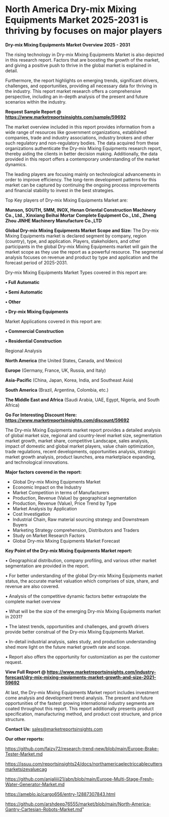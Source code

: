 # North America Dry-mix Mixing Equipments Market 2025-2031 is thriving by focuses on major players

<Strong> Dry-mix Mixing Equipments Market Overview 2025 - 2031</strong>

The rising technology in Dry-mix Mixing Equipments Market is also depicted in this research report. Factors that are boosting the growth of the market, and giving a positive push to thrive in the global market is explained in detail.

Furthermore, the report highlights on emerging trends, significant drivers, challenges, and opportunities, providing all necessary data for thriving in the industry. This report market research offers a comprehensive perspective, including an in-depth analysis of the present and future scenarios within the industry.

<strong>Request Sample Report @ <a href=https://www.marketreportsinsights.com/sample/59692>https://www.marketreportsinsights.com/sample/59692</a></strong>

The market overview included in this report provides information from a wide range of resources like government organizations, established companies, trade and industry associations, industry brokers and other such regulatory and non-regulatory bodies. The data acquired from these organizations authenticate the Dry-mix Mixing Equipments research report, thereby aiding the clients in better decision making. Additionally, the data provided in this report offers a contemporary understanding of the market dynamics.

The leading players are focusing mainly on technological advancements in order to improve efficiency. The long-term development patterns for this market can be captured by continuing the ongoing process improvements and financial stability to invest in the best strategies.

Top Key players of Dry-mix Mixing Equipments Market are:

<strong>Munson, SOUTH, SMM, INOX, Henan Oriental Construction Machinery Co., Ltd., Xinxiang Beihai Mortar Complete Equipment Co., Ltd., Zheng Zhou JINHE Machinery Manufacture Co.,LTD</strong>

<strong><b>Global Dry-mix Mixing Equipments Market Scope and Size:</b></strong>
The Dry-mix Mixing Equipments market is declared segment by company, region (country), type, and application. Players, stakeholders, and other participants in the global Dry-mix Mixing Equipments market will gain the market scope as they use the report as a powerful resource. The segmental analysis focuses on revenue and product by type and application and the forecast period of 2025-2031.

Dry-mix Mixing Equipments Market Types covered in this report are:

<strong>• Full Automatic

• Semi Automatic

• Other

• Dry-mix Mixing Equipments</strong>

Market Applications covered in this report are:

<strong>• Commercial Construction

• Residential Construction</strong> 

Regional Analysis

<strong>North America</strong> (the United States, Canada, and Mexico)

<strong>Europe</strong> (Germany, France, UK, Russia, and Italy)

<strong>Asia-Pacific</strong> (China, Japan, Korea, India, and Southeast Asia)

<strong>South America</strong> (Brazil, Argentina, Colombia, etc.)

<strong>The Middle East and Africa</strong> (Saudi Arabia, UAE, Egypt, Nigeria, and South Africa)

<strong>Go For Interesting Discount Here: <a href=https://www.marketreportsinsights.com/discount/59692>https://www.marketreportsinsights.com/discount/59692</a></strong>

The Dry-mix Mixing Equipments market report provides a detailed analysis of global market size, regional and country-level market size, segmentation market growth, market share, competitive Landscape, sales analysis, impact of domestic and global market players, value chain optimization, trade regulations, recent developments, opportunities analysis, strategic market growth analysis, product launches, area marketplace expanding, and technological innovations.

<strong><b>Major factors covered in the report:</b></strong>
<ul>
  <li>Global Dry-mix Mixing Equipments Market </li>
  <li>Economic Impact on the Industry</li>
  <li>Market Competition in terms of Manufacturers</li>
  <li>Production, Revenue (Value) by geographical segmentation</li>
  <li>Production, Revenue (Value), Price Trend by Type</li>
  <li>Market Analysis by Application</li>
  <li>Cost Investigation</li>
  <li>Industrial Chain, Raw material sourcing strategy and Downstream Buyers</li>
  <li>Marketing Strategy comprehension, Distributors and Traders</li>
  <li>Study on Market Research Factors</li>
  <li>Global Dry-mix Mixing Equipments Market Forecast</li>
</ul>

<strong><b>Key Point of the Dry-mix Mixing Equipments Market report:</b></strong>

• Geographical distribution, company profiling, and various other market segmentation are provided in the report.

• For better understanding of the global Dry-mix Mixing Equipments market status, the accurate market valuation which comprises of size, share, and revenue are also covered.

• Analysis of the competitive dynamic factors better extrapolate the complete market overview

• What will be the size of the emerging Dry-mix Mixing Equipments market in 2031?

• The latest trends, opportunities and challenges, and growth drivers provide better construal of the Dry-mix Mixing Equipments Market.

• In-detail industrial analysis, sales study, and production understanding shed more light on the future market growth rate and scope.

• Report also offers the opportunity for customization as per the customer request.

<strong><b>View Full Report @ <a href=https://www.marketreportsinsights.com/industry-forecast/dry-mix-mixing-equipments-market-growth-and-size-2021-59692>https://www.marketreportsinsights.com/industry-forecast/dry-mix-mixing-equipments-market-growth-and-size-2021-59692</a></b></strong>


At last, the Dry-mix Mixing Equipments Market report includes investment come analysis and development trend analysis. The present and future opportunities of the fastest growing international industry segments are coated throughout this report. This report additionally presents product specification, manufacturing method, and product cost structure, and price structure.

<strong>Contact Us:</strong>
sales@marketreportsinsights.com

<strong>Our other reports:</strong>

<a href=https://github.com/faizy72/research-trend-new/blob/main/Europe-Brake-Tester-Market.md>https://github.com/faizy72/research-trend-new/blob/main/Europe-Brake-Tester-Market.md</a>

<a href=https://issuu.com/reportsinsights24/docs/northamericaelectriccablecuttersmarketsizevaluecag>https://issuu.com/reportsinsights24/docs/northamericaelectriccablecuttersmarketsizevaluecag</a>

<a href=https://github.com/anjaliiii21/abn/blob/main/Europe-Multi-Stage-Fresh-Water-Generator-Market.md>https://github.com/anjaliiii21/abn/blob/main/Europe-Multi-Stage-Fresh-Water-Generator-Market.md</a>

<a href=https://ameblo.jp/cargo656/entry-12887307843.html>https://ameblo.jp/cargo656/entry-12887307843.html</a>

<a href=https://github.com/arshdeep76555/market/blob/main/North-America-Gantry-Cartesian-Robots-Market.md>https://github.com/arshdeep76555/market/blob/main/North-America-Gantry-Cartesian-Robots-Market.md</a>"
